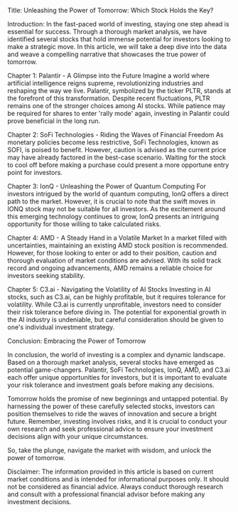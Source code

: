 Title: Unleashing the Power of Tomorrow: Which Stock Holds the Key?

Introduction:
In the fast-paced world of investing, staying one step ahead is essential for success. Through a thorough market analysis, we have identified several stocks that hold immense potential for investors looking to make a strategic move. In this article, we will take a deep dive into the data and weave a compelling narrative that showcases the true power of tomorrow.

Chapter 1: Palantir - A Glimpse into the Future
Imagine a world where artificial intelligence reigns supreme, revolutionizing industries and reshaping the way we live. Palantir, symbolized by the ticker PLTR, stands at the forefront of this transformation. Despite recent fluctuations, PLTR remains one of the stronger choices among AI stocks. While patience may be required for shares to enter 'rally mode' again, investing in Palantir could prove beneficial in the long run.

Chapter 2: SoFi Technologies - Riding the Waves of Financial Freedom
As monetary policies become less restrictive, SoFi Technologies, known as SOFI, is poised to benefit. However, caution is advised as the current price may have already factored in the best-case scenario. Waiting for the stock to cool off before making a purchase could present a more opportune entry point for investors.

Chapter 3: IonQ - Unleashing the Power of Quantum Computing
For investors intrigued by the world of quantum computing, IonQ offers a direct path to the market. However, it is crucial to note that the swift moves in IONQ stock may not be suitable for all investors. As the excitement around this emerging technology continues to grow, IonQ presents an intriguing opportunity for those willing to take calculated risks.

Chapter 4: AMD - A Steady Hand in a Volatile Market
In a market filled with uncertainties, maintaining an existing AMD stock position is recommended. However, for those looking to enter or add to their position, caution and thorough evaluation of market conditions are advised. With its solid track record and ongoing advancements, AMD remains a reliable choice for investors seeking stability.

Chapter 5: C3.ai - Navigating the Volatility of AI Stocks
Investing in AI stocks, such as C3.ai, can be highly profitable, but it requires tolerance for volatility. While C3.ai is currently unprofitable, investors need to consider their risk tolerance before diving in. The potential for exponential growth in the AI industry is undeniable, but careful consideration should be given to one's individual investment strategy.

Conclusion: Embracing the Power of Tomorrow

In conclusion, the world of investing is a complex and dynamic landscape. Based on a thorough market analysis, several stocks have emerged as potential game-changers. Palantir, SoFi Technologies, IonQ, AMD, and C3.ai each offer unique opportunities for investors, but it is important to evaluate your risk tolerance and investment goals before making any decisions.

Tomorrow holds the promise of new beginnings and untapped potential. By harnessing the power of these carefully selected stocks, investors can position themselves to ride the waves of innovation and secure a bright future. Remember, investing involves risks, and it is crucial to conduct your own research and seek professional advice to ensure your investment decisions align with your unique circumstances.

So, take the plunge, navigate the market with wisdom, and unlock the power of tomorrow.

Disclaimer: The information provided in this article is based on current market conditions and is intended for informational purposes only. It should not be considered as financial advice. Always conduct thorough research and consult with a professional financial advisor before making any investment decisions.